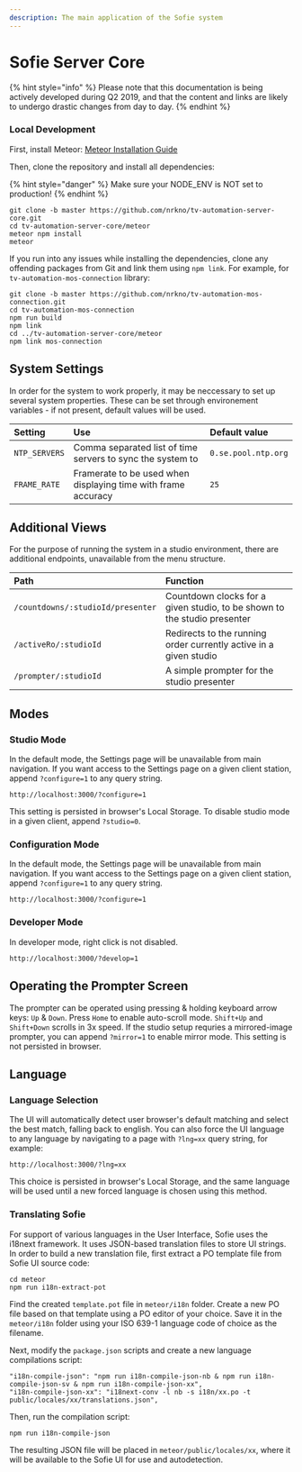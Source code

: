 ```yaml
---
description: The main application of the Sofie system
---
```


# Sofie Server Core

{% hint style="info" %}
Please note that this documentation is being actively developed during Q2 2019, and that the content and links are likely to undergo drastic changes from day to day. 
{% endhint %}

### Local Development

First, install Meteor: [Meteor Installation Guide](https://www.meteor.com/install)

Then, clone the repository and install all dependencies:

{% hint style="danger" %}
Make sure your NODE\_ENV is NOT set to production!
{% endhint %}

```text
git clone -b master https://github.com/nrkno/tv-automation-server-core.git
cd tv-automation-server-core/meteor
meteor npm install
meteor
```

If you run into any issues while installing the dependencies, clone any offending packages from Git and link them using `npm link`. For example, for `tv-automation-mos-connection` library:

```text
git clone -b master https://github.com/nrkno/tv-automation-mos-connection.git
cd tv-automation-mos-connection
npm run build
npm link
cd ../tv-automation-server-core/meteor
npm link mos-connection
```

## System Settings

In order for the system to work properly, it may be neccessary to set up several system properties. These can be set through environement variables - if not present, default values will be used.

| Setting | Use | Default value |
| :--- | :--- | :--- |
| `NTP_SERVERS` | Comma separated list of time servers to sync the system to | `0.se.pool.ntp.org` |
| `FRAME_RATE` | Framerate to be used when displaying time with frame accuracy | `25` |

## Additional Views

For the purpose of running the system in a studio environment, there are additional endpoints, unavailable from the menu structure.

| Path | Function |
| :--- | :--- |
| `/countdowns/:studioId/presenter` | Countdown clocks for a given studio, to be shown to the studio presenter |
| `/activeRo/:studioId` | Redirects to the running order currently active in a given studio |
| `/prompter/:studioId` | A simple prompter for the studio presenter |

## Modes

### Studio Mode

In the default mode, the Settings page will be unavailable from main navigation. If you want access to the Settings page on a given client station, append `?configure=1` to any query string.

`http://localhost:3000/?configure=1`

This setting is persisted in browser's Local Storage. To disable studio mode in a given client, append `?studio=0`.

### Configuration Mode

In the default mode, the Settings page will be unavailable from main navigation. If you want access to the Settings page on a given client station, append `?configure=1` to any query string.

`http://localhost:3000/?configure=1`

### Developer Mode

In developer mode, right click is not disabled.

`http://localhost:3000/?develop=1`

## Operating the Prompter Screen

The prompter can be operated using pressing & holding keyboard arrow keys: `Up` & `Down`. Press `Home` to enable auto-scroll mode. `Shift+Up` and `Shift+Down` scrolls in 3x speed. If the studio setup requries a mirrored-image prompter, you can append `?mirror=1` to enable mirror mode. This setting is not persisted in browser.

## Language

### Language Selection

The UI will automatically detect user browser's default matching and select the best match, falling back to english. You can also force the UI language to any language by navigating to a page with `?lng=xx` query string, for example:

`http://localhost:3000/?lng=xx`

This choice is persisted in browser's Local Storage, and the same language will be used until a new forced language is chosen using this method.

### Translating Sofie

For support of various languages in the User Interface, Sofie uses the i18next framework. It uses JSON-based translation files to store UI strings. In order to build a new translation file, first extract a PO template file from Sofie UI source code:

```text
cd meteor
npm run i18n-extract-pot
```

Find the created `template.pot` file in `meteor/i18n` folder. Create a new PO file based on that template using a PO editor of your choice. Save it in the `meteor/i18n` folder using your ISO 639-1 language code of choice as the filename.

Next, modify the `package.json` scripts and create a new language compilations script:

```text
"i18n-compile-json": "npm run i18n-compile-json-nb & npm run i18n-compile-json-sv & npm run i18n-compile-json-xx",
"i18n-compile-json-xx": "i18next-conv -l nb -s i18n/xx.po -t public/locales/xx/translations.json",
```

Then, run the compilation script:

```text
npm run i18n-compile-json
```

The resulting JSON file will be placed in `meteor/public/locales/xx`, where it will be available to the Sofie UI for use and autodetection.

